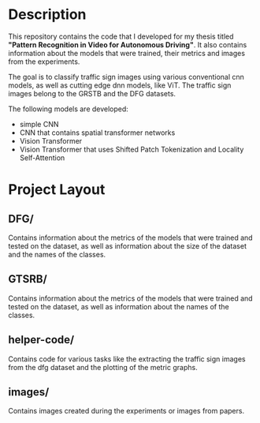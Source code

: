 # Description

This repository contains the code that I developed for my thesis titled __"Pattern Recognition in Video for Autonomous Driving"__.
It also contains information about the models that were trained, their metrics and images from the experiments.

The goal is to classify traffic sign images using various conventional cnn models, as well as cutting edge dnn models, like ViT.
The traffic sign images belong to the GRSTB and the DFG datasets.

The following models are developed:

- simple CNN
- CNN that contains spatial transformer networks
- Vision Transformer
- Vision Transformer that uses Shifted Patch Tokenization and Locality Self-Attention

# Project Layout

## DFG/

Contains information about the metrics of the models that were trained and tested on the dataset, as well as information about the size of the dataset and the names of the classes.

## GTSRB/

Contains information about the metrics of the models that were trained and tested on the dataset, as well as information about the names of the classes.

## helper-code/

Contains code for various tasks like the extracting the traffic sign images from the dfg dataset and the plotting of the metric graphs.

## images/

Contains images created during the experiments or images from papers.
